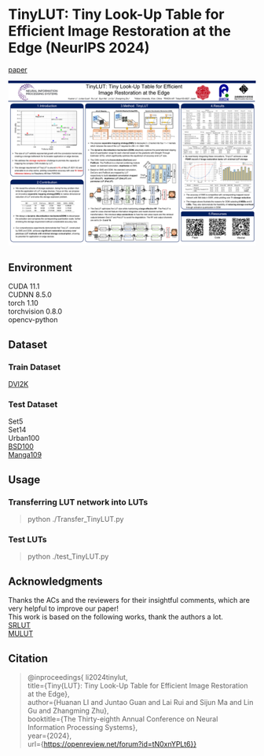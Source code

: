 # TinyLUT: Tiny Look-Up Table for Efficient Image Restoration at the Edge (NeurIPS 2024)

[paper](https://openreview.net/pdf?id=tN0xnYPLt6)<br> 

![poster](./poster.png)

## Environment
CUDA 11.1<br> 
CUDNN 8.5.0<br> 
torch 1.10<br> 
torchvision 0.8.0<br> 
opencv-python

## Dataset
### Train Dataset
[DVI2K](https://data.vision.ee.ethz.ch/cvl/DIV2K/)

### Test Dataset
Set5<br> 
Set14<br> 
Urban100<br> 
[BSD100](https://www2.eecs.berkeley.edu/Research/Projects/CS/vision/bsds/)<br> 
[Manga109](http://www.manga109.org/en/)

## Usage
### Transferring LUT network into LUTs
>python ./Transfer_TinyLUT.py

### Test LUTs
>python ./test_TinyLUT.py

## Acknowledgments
Thanks the ACs and the reviewers for their insightful comments, which are very helpful to improve our paper!<br>
This work is based on the following works, thank the authors a lot.<br>
[SRLUT](https://github.com/yhjo09/SR-LUT)<br> 
[MULUT](https://github.com/ddlee-cn/MuLUT/tree/main)

## Citation
>@inproceedings{
li2024tinylut,<br>
title={Tiny{LUT}: Tiny Look-Up Table for Efficient Image Restoration at the Edge},<br>
author={Huanan LI and Juntao Guan and Lai Rui and Sijun Ma and Lin Gu and Zhangming Zhu},<br>
booktitle={The Thirty-eighth Annual Conference on Neural Information Processing Systems},<br>
year={2024},<br>
url={https://openreview.net/forum?id=tN0xnYPLt6}}


